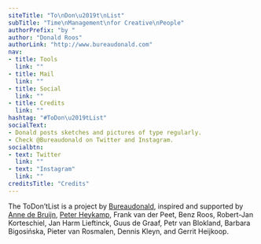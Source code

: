 ```yaml
---
siteTitle: "To\nDon\u2019t\nList"
subTitle: "Time\nManagement\nfor Creative\nPeople"
authorPrefix: "by "
author: "Donald Roos"
authorLink: "http://www.bureaudonald.com"
nav:
- title: Tools
  link: ""
- title: Mail
  link: ""
- title: Social
  link: ""
- title: Credits
  link: ""
hashtag: "#ToDon\u2019tList"
socialText:
- Donald posts sketches and pictures of type regularly. 
- Check @Bureaudonald on Twitter and Instagram.
socialbtn:
- text: Twitter
  link: ""
- text: "Instagram"
  link: ""
creditsTitle: "Credits"
---
```

The ToDon’tList is a project by [Bureaudonald](http://www.bureaudonald.com), inspired and supported by [Anne de Bruijn](), [Peter Heykamp](), Frank van der Peet, Benz Roos, Robert-Jan Korteschiel, Jan Harm Lieftinck, Guus de Graaf, Petr van Blokland, Barbara Bigosińska, Pieter van Rosmalen, Dennis Kleyn, and Gerrit Heijkoop.
